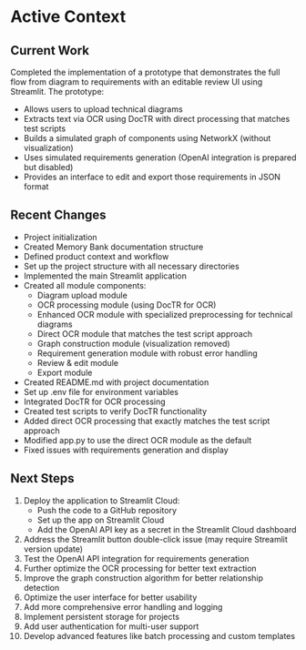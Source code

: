 # Active Context

## Current Work
Completed the implementation of a prototype that demonstrates the full flow from diagram to requirements with an editable review UI using Streamlit. The prototype:
- Allows users to upload technical diagrams
- Extracts text via OCR using DocTR with direct processing that matches test scripts
- Builds a simulated graph of components using NetworkX (without visualization)
- Uses simulated requirements generation (OpenAI integration is prepared but disabled)
- Provides an interface to edit and export those requirements in JSON format

## Recent Changes
- Project initialization
- Created Memory Bank documentation structure
- Defined product context and workflow
- Set up the project structure with all necessary directories
- Implemented the main Streamlit application
- Created all module components:
  - Diagram upload module
  - OCR processing module (using DocTR for OCR)
  - Enhanced OCR module with specialized preprocessing for technical diagrams
  - Direct OCR module that matches the test script approach
  - Graph construction module (visualization removed)
  - Requirement generation module with robust error handling
  - Review & edit module
  - Export module
- Created README.md with project documentation
- Set up .env file for environment variables
- Integrated DocTR for OCR processing
- Created test scripts to verify DocTR functionality
- Added direct OCR processing that exactly matches the test script approach
- Modified app.py to use the direct OCR module as the default
- Fixed issues with requirements generation and display

## Next Steps
1. Deploy the application to Streamlit Cloud:
   - Push the code to a GitHub repository
   - Set up the app on Streamlit Cloud
   - Add the OpenAI API key as a secret in the Streamlit Cloud dashboard
2. Address the Streamlit button double-click issue (may require Streamlit version update)
3. Test the OpenAI API integration for requirements generation
4. Further optimize the OCR processing for better text extraction
5. Improve the graph construction algorithm for better relationship detection
6. Optimize the user interface for better usability
7. Add more comprehensive error handling and logging
8. Implement persistent storage for projects
9. Add user authentication for multi-user support
10. Develop advanced features like batch processing and custom templates

